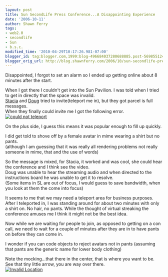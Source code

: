 ```yaml
---
layout: post
title: Sun SecondLife Press Conference...A Disappointing Experience
date: '2006-10-11'
author: Shawn Ferry
tags:
- web2.0
- secondlife
- Sun
- b.s.c.
modified_time: '2010-04-29T10:17:26.981-07:00'
blogger_id: tag:blogger.com,1999:blog-496684037280688885.post-5698551242529882209
blogger_orig_url: http://blog.shawnferry.com/2006/10/sun-secondlife-press-conferencea.html
---
```


Disappointed, I forgot to set an alarm so I ended up getting online about 8
minutes after the start.  
  
When I got there I couldn't get into the Sun Pavilion. I was told when I tried
to get in directly that the space was invalid.  
[Stacia](http://blogs.sun.com/stacia) and [Doug](http://toombs.us/) tried to
invite(teleport me in), but they got parcel is full messages.  
When they finally could invite me I got the following error.  
[![could not
teleport](http://static.flickr.com/105/267280738_99692afd1a_o.jpg)](http://www.flickr.com/photos/shawnferry/267280738/
"Photo Sharing" )  
  
On the plus side, I guess this means it was popular enough to fill up quickly.  
  
I did get told to shove off by a female avatar in mime wearing a shirt but no
pants.  
(although I am guessing that it was really all rendering problems not really
someone in mime, that and the use of words)  
  
So the message is mixed, for Stacia, it worked and was cool, she could hear
the conference and I think see the video.  
Doug was unable to hear the streaming audio and when directed to the
instructions board he was unable to get it to resolve.  
(Some items in SL are out of focus, I would guess to save bandwidth, when you
look at them the come into focus)  
  
It seems to me that we may need a teleport area for business purposes. After I
teleported in, I was standing around for about two minutes with only a shirt
on. No hair, no pants.  While the thought of virtual streaking the conference
amuses me I think it might not be the best idea.  
  
Now while we are waiting for people to join, as opposed to getting on a con
call, we need to wait for a couple of minutes after they are in to have pants
on before they can come in.  
  
I wonder if you can code objects to reject avatars not in pants (assuming that
pants are the generic name for lower body clothing)  
  
Note the mocking...that there in the center, that is where you want to be.  
See that tiny little arrow, you are way over there.  
[![Invalid
Location](http://static.flickr.com/99/267280722_17a1ec1d55.jpg)](http://www.flickr.com/photos/shawnferry/267280722/
"Photo Sharing" )

